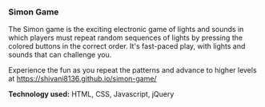 ### Simon Game

The Simon game is the exciting electronic game of lights and sounds in which players must repeat random sequences of lights by pressing the colored buttons in the correct order. It's fast-paced play, with lights and sounds that can challenge you. 

Experience the fun as you repeat the patterns and advance to higher levels at https://shivani8136.github.io/simon-game/

**Technology used:** HTML, CSS, Javascript, jQuery
